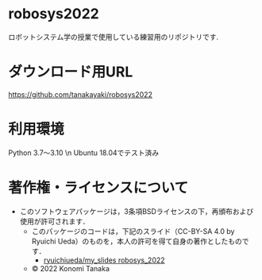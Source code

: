 # robosys2022
ロボットシステム学の授業で使用している練習用のリポジトリです.

# ダウンロード用URL
https://github.com/tanakayaki/robosys2022

# 利用環境
Python 3.7～3.10 \n Ubuntu 18.04でテスト済み

# 著作権・ライセンスについて
* このソフトウェアパッケージは，3条項BSDライセンスの下，再頒布および使用が許可されます．
  * このパッケージのコードは，下記のスライド（CC-BY-SA 4.0 by Ryuichi Ueda）のものを，本人の許可を得て自身の著作としたものです．
      * [ryuichiueda/my_slides robosys_2022](https://github.com/ryuichiueda/my_slides/tree/master/robosys_2022)
  * © 2022 Konomi Tanaka 
